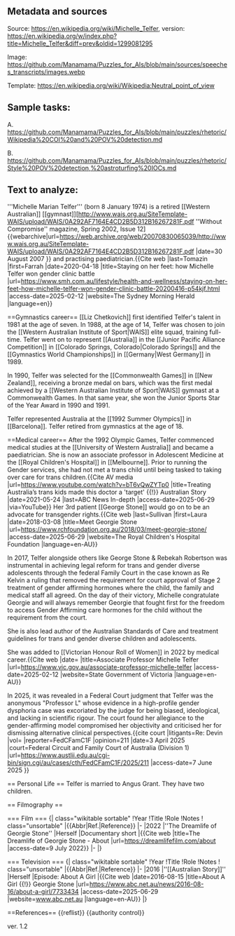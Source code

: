 ## Metadata and sources

Source: https://en.wikipedia.org/wiki/Michelle_Telfer, version: https://en.wikipedia.org/w/index.php?title=Michelle_Telfer&diff=prev&oldid=1299081295 

Image: https://github.com/Manamama/Puzzles_for_AIs/blob/main/sources/speeches_transcripts/images.webp

Template: https://en.wikipedia.org/wiki/Wikipedia:Neutral_point_of_view 

## Sample tasks: 

A. https://github.com/Manamama/Puzzles_for_AIs/blob/main/puzzles/rhetoric/Wikipedia%20COI%20and%20POV%20detection.md

B. https://github.com/Manamama/Puzzles_for_AIs/blob/main/puzzles/rhetoric/Style%20POV%20detection,%20astroturfing%20IOCs.md


## Text to analyze: 


'''Michelle Marian Telfer''' (born 8 January 1974) is a retired [[Western Australian]] [[gymnast]]<ref>[http://www.wais.org.au/SiteTemplate-WAIS/upload/WAIS/0A292AF7164E4CD2B5D312B16267281F.pdf ''Without Compromise'' magazine, Spring 2002, Issue 12] {{webarchive|url=https://web.archive.org/web/20070830065039/http://www.wais.org.au/SiteTemplate-WAIS/upload/WAIS/0A292AF7164E4CD2B5D312B16267281F.pdf |date=30 August 2007 }}</ref> and practising paediatrician.<ref>{{Cite web |last=Tomazin |first=Farrah |date=2020-04-18 |title=Staying on her feet: how Michelle Telfer won gender clinic battle |url=https://www.smh.com.au/lifestyle/health-and-wellness/staying-on-her-feet-how-michelle-telfer-won-gender-clinic-battle-20200416-p54kjf.html |access-date=2025-02-12 |website=The Sydney Morning Herald |language=en}}</ref>

==Gymnastics career==
[[Liz Chetkovich]] first identified Telfer's talent in 1981 at the age of seven. In 1988, at the age of 14, Telfer was chosen to join the [[Western Australian Institute of Sport|WAIS]] elite squad, training full-time. Telfer went on to represent [[Australia]] in the [[Junior Pacific Alliance Competition]] in [[Colorado Springs, Colorado|Colorado Springs]] and the [[Gymnastics World Championships]] in [[Germany|West Germany]] in 1989.

In 1990, Telfer was selected for the [[Commonwealth Games]] in [[New Zealand]], receiving a bronze medal on bars, which was the first medal achieved by a [[Western Australian Institute of Sport|WAIS]] gymnast at a Commonwealth Games. In that same year, she won the Junior Sports Star of the Year Award in 1990 and 1991.

Telfer represented Australia at the [[1992 Summer Olympics]] in [[Barcelona]]. Telfer retired from gymnastics at the age of 18.

==Medical career==
After the 1992 Olympic Games, Telfer commenced medical studies at the [[University of Western Australia]] and became a paediatrician.   She is now an associate professor in Adolescent Medicine at the [[Royal Children's Hospital]] in [[Melbourne]]. Prior to running the Gender services, she had not met a trans child until being tasked to taking over care for trans children.<ref name=":0">{{Cite AV media |url=https://www.youtube.com/watch?v=bT6vQwZYTp0 |title=Treating Australia’s trans kids made this doctor a 'target' {{!}} Australian Story |date=2021-05-24 |last=ABC News In-depth |access-date=2025-06-29 |via=YouTube}}</ref> Her 3rd patient [[George Stone]] would go on to be an advocate for transgender rights.<ref>{{Cite web |last=Sullivan |first=Laura |date=2018-03-08 |title=Meet Georgie Stone |url=https://www.rchfoundation.org.au/2018/03/meet-georgie-stone/ |access-date=2025-06-29 |website=The Royal Children's Hospital Foundation |language=en-AU}}</ref>

In 2017, Telfer alongside others like George Stone & Rebekah Robertson was instrumental in achieving legal reform for trans and gender diverse adolescents through the federal Family Court in the case known as Re Kelvin a ruling that removed the requirement for court approval of Stage 2 treatment of gender affirming hormones where the child, the family and medical staff all agreed. On the day of their victory, Michelle congratulate Georgie and will always remember Georgie that fought first for the freedom to access Gender Affirming care hormones for the child without the requirement from the court. 

She is also lead author of the Australian Standards of Care and treatment guidelines for trans and gender diverse children and adolescents.

She was added to [[Victorian Honour Roll of Women]] in 2022 by medical career.<ref>{{Cite web |date= |title=Associate Professor Michelle Telfer |url=https://www.vic.gov.au/associate-professor-michelle-telfer |access-date=2025-02-12 |website=State Government of Victoria |language=en-AU}}</ref>

In 2025, it was revealed in a Federal Court judgment that Telfer was the anonymous "Professor L" whose evidence in a high-profile gender dysphoria case was excoriated by the judge for being biased, ideological, and lacking in scientific rigour. The court found her allegiance to the gender-affirming model compromised her objectivity and criticised her for dismissing alternative clinical perspectives.<ref>{{cite court 
 |litigants=Re: Devin
 |vol= 
 |reporter=FedCFamC1F 
 |opinion=211 
 |date=3 April 2025 
 |court=Federal Circuit and Family Court of Australia (Division 1)
 |url=https://www.austlii.edu.au/cgi-bin/sign.cgi/au/cases/cth/FedCFamC1F/2025/211
 |access-date=7 June 2025
}}</ref>

== Personal Life ==
Telfer is married to Angus Grant. They have two children.<ref name=":0" />

== Filmography ==

=== Film ===
{| class="wikitable sortable"
!Year
!Title
!Role
!Notes
! class="unsortable" |{{Abbr|Ref.|Reference}}
|-
|2022
|''The Dreamlife of Georgie Stone''
|Herself
|Documentary short
|<ref>{{Cite web |title=The Dreamlife of Georgie Stone - About |url=https://dreamlifefilm.com/about |access-date=9 July 2022}}</ref>
|-
|}

=== Television ===
{| class="wikitable sortable"
!Year
!Title
!Role
!Notes
! class="unsortable" |{{Abbr|Ref.|Reference}}
|-
|2016
|''[[Australian Story]]''
|Herself
|Episode: About A Girl
|<ref>{{Cite web |date=2016-08-15 |title=About A Girl {{!}} Georgie Stone |url=https://www.abc.net.au/news/2016-08-16/about-a-girl/7733434 |access-date=2025-06-29 |website=www.abc.net.au |language=en-AU}}</ref>
|}

==References==
{{reflist}}
{{authority control}}

ver. 1.2
